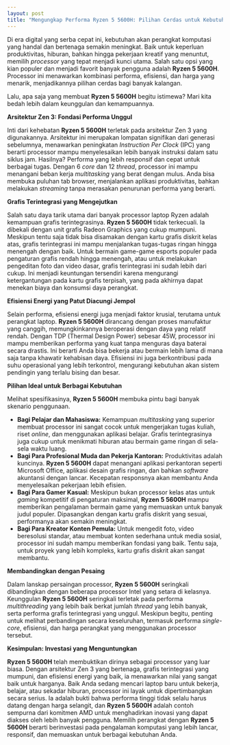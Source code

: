 ```yaml
---
layout: post
title: "Mengungkap Performa Ryzen 5 5600H: Pilihan Cerdas untuk Kebutuhan Komputasi Modern"
---
```


Di era digital yang serba cepat ini, kebutuhan akan perangkat komputasi yang handal dan bertenaga semakin meningkat. Baik untuk keperluan produktivitas, hiburan, bahkan hingga pekerjaan kreatif yang menuntut, memilih *processor* yang tepat menjadi kunci utama. Salah satu opsi yang kian populer dan menjadi favorit banyak pengguna adalah **Ryzen 5 5600H**. Processor ini menawarkan kombinasi performa, efisiensi, dan harga yang menarik, menjadikannya pilihan cerdas bagi banyak kalangan.

Lalu, apa saja yang membuat **Ryzen 5 5600H** begitu istimewa? Mari kita bedah lebih dalam keunggulan dan kemampuannya.

**Arsitektur Zen 3: Fondasi Performa Unggul**

Inti dari kehebatan **Ryzen 5 5600H** terletak pada arsitektur Zen 3 yang digunakannya. Arsitektur ini merupakan lompatan signifikan dari generasi sebelumnya, menawarkan peningkatan *Instruction Per Clock* (IPC) yang berarti processor mampu menyelesaikan lebih banyak instruksi dalam satu siklus jam. Hasilnya? Performa yang lebih responsif dan cepat untuk berbagai tugas. Dengan 6 *core* dan 12 *thread*, processor ini mampu menangani beban kerja *multitasking* yang berat dengan mulus. Anda bisa membuka puluhan tab browser, menjalankan aplikasi produktivitas, bahkan melakukan *streaming* tanpa merasakan penurunan performa yang berarti.

**Grafis Terintegrasi yang Mengejutkan**

Salah satu daya tarik utama dari banyak processor laptop Ryzen adalah kemampuan grafis terintegrasinya. **Ryzen 5 5600H** tidak terkecuali. Ia dibekali dengan unit grafis Radeon Graphics yang cukup mumpuni. Meskipun tentu saja tidak bisa disamakan dengan kartu grafis diskrit kelas atas, grafis terintegrasi ini mampu menjalankan tugas-tugas ringan hingga menengah dengan baik. Untuk bermain game-game esports populer pada pengaturan grafis rendah hingga menengah, atau untuk melakukan pengeditan foto dan video dasar, grafis terintegrasi ini sudah lebih dari cukup. Ini menjadi keuntungan tersendiri karena mengurangi ketergantungan pada kartu grafis terpisah, yang pada akhirnya dapat menekan biaya dan konsumsi daya perangkat.

**Efisiensi Energi yang Patut Diacungi Jempol**

Selain performa, efisiensi energi juga menjadi faktor krusial, terutama untuk perangkat laptop. **Ryzen 5 5600H** dirancang dengan proses manufaktur yang canggih, memungkinkannya beroperasi dengan daya yang relatif rendah. Dengan TDP (Thermal Design Power) sebesar 45W, processor ini mampu memberikan performa yang kuat tanpa menguras daya baterai secara drastis. Ini berarti Anda bisa bekerja atau bermain lebih lama di mana saja tanpa khawatir kehabisan daya. Efisiensi ini juga berkontribusi pada suhu operasional yang lebih terkontrol, mengurangi kebutuhan akan sistem pendingin yang terlalu bising dan besar.

**Pilihan Ideal untuk Berbagai Kebutuhan**

Melihat spesifikasinya, **Ryzen 5 5600H** membuka pintu bagi banyak skenario penggunaan.

*   **Bagi Pelajar dan Mahasiswa:** Kemampuan *multitasking* yang superior membuat processor ini sangat cocok untuk mengerjakan tugas kuliah, riset *online*, dan menggunakan aplikasi belajar. Grafis terintegrasinya juga cukup untuk menikmati hiburan atau bermain game ringan di sela-sela waktu luang.
*   **Bagi Para Profesional Muda dan Pekerja Kantoran:** Produktivitas adalah kuncinya. **Ryzen 5 5600H** dapat menangani aplikasi perkantoran seperti Microsoft Office, aplikasi desain grafis ringan, dan bahkan *software* akuntansi dengan lancar. Kecepatan responsnya akan membantu Anda menyelesaikan pekerjaan lebih efisien.
*   **Bagi Para Gamer Kasual:** Meskipun bukan processor kelas atas untuk *gaming* kompetitif di pengaturan maksimal, **Ryzen 5 5600H** mampu memberikan pengalaman bermain game yang memuaskan untuk banyak judul populer. Dipasangkan dengan kartu grafis diskrit yang sesuai, performanya akan semakin meningkat.
*   **Bagi Para Kreator Konten Pemula:** Untuk mengedit foto, video beresolusi standar, atau membuat konten sederhana untuk media sosial, processor ini sudah mampu memberikan fondasi yang baik. Tentu saja, untuk proyek yang lebih kompleks, kartu grafis diskrit akan sangat membantu.

**Membandingkan dengan Pesaing**

Dalam lanskap persaingan processor, **Ryzen 5 5600H** seringkali dibandingkan dengan beberapa processor Intel yang setara di kelasnya. Keunggulan **Ryzen 5 5600H** seringkali terletak pada performa *multithreading* yang lebih baik berkat jumlah *thread* yang lebih banyak, serta performa grafis terintegrasi yang unggul. Meskipun begitu, penting untuk melihat perbandingan secara keseluruhan, termasuk performa *single-core*, efisiensi, dan harga perangkat yang menggunakan processor tersebut.

**Kesimpulan: Investasi yang Menguntungkan**

**Ryzen 5 5600H** telah membuktikan dirinya sebagai processor yang luar biasa. Dengan arsitektur Zen 3 yang bertenaga, grafis terintegrasi yang mumpuni, dan efisiensi energi yang baik, ia menawarkan nilai yang sangat baik untuk harganya. Baik Anda sedang mencari laptop baru untuk bekerja, belajar, atau sekadar hiburan, processor ini layak untuk dipertimbangkan secara serius. Ia adalah bukti bahwa performa tinggi tidak selalu harus datang dengan harga selangit, dan **Ryzen 5 5600H** adalah contoh sempurna dari komitmen AMD untuk menghadirkan inovasi yang dapat diakses oleh lebih banyak pengguna. Memilih perangkat dengan **Ryzen 5 5600H** berarti berinvestasi pada pengalaman komputasi yang lebih lancar, responsif, dan memuaskan untuk berbagai kebutuhan Anda.
